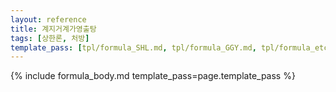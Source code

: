 ```yaml
---
layout: reference
title: 계지거계가영출탕
tags: [상한론, 처방]
template_pass: [tpl/formula_SHL.md, tpl/formula_GGY.md, tpl/formula_etc.md]
---
```


{% include formula_body.md template_pass=page.template_pass %}
